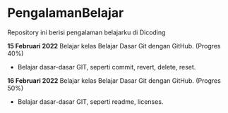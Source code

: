 # PengalamanBelajar <br>
Repository ini berisi pengalaman belajarku di Dicoding

**15 Februari 2022**
Belajar kelas Belajar Dasar Git dengan GitHub. (Progres 40%)
  * Belajar dasar-dasar GIT, seperti commit, revert, delete, reset.

**16 Februari 2022**
Belajar kelas Belajar Dasar Git dengan GitHub. (Progres 50%)
  * Belajar dasar-dasar GIT, seperti readme, licenses.
